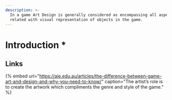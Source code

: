 ```yaml
---
description: >-
  In a game Art Design is generally considered as encompassing all aspects
  related with visual representation of objects in the game.
---
```


# Introduction \*

## Links

{% embed url="https://aie.edu.au/articles/the-difference-between-game-art-and-design-and-why-you-need-to-know/" caption="The artist’s role is to create the artwork which compliments the genre and style of the game." %}





